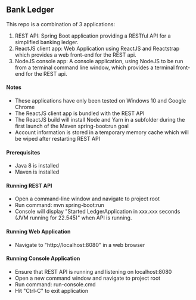 ## Bank Ledger

This repo is a combination of 3 applications:

1. REST API: Spring Boot application providing a RESTful API for a simplified banking ledger.
2. ReactJS client app: Web Application using ReactJS and Reactstrap which provides a web front-end for the REST api.
3. NodeJS console app: A console application, using NodeJS to be run from a terminal command line window, which provides a terminal front-end for the REST api.

#### Notes

- These applications have only been tested on Windows 10 and Google Chrome
- The ReactJS client app is bundled with the REST API
- The ReactJS build will install Node and Yarn in a subfolder during the first launch of the Maven spring-boot:run goal
- Account information is stored in a temporary memory cache which will be wiped after restarting REST API

#### Prerequisites

- Java 8 is installed
- Maven is installed

#### Running REST API

- Open a command-line window and navigate to project root
- Run command:   mvn spring-boot:run
- Console will display "Started LedgerApplication in xxx.xxx seconds (JVM running for 22.545)" when API is running.

#### Running Web Application

- Navigate to "http://localhost:8080" in a web browser

#### Running Console Application

- Ensure that REST API is running and listening on localhost:8080
- Open a new command window and navigate to project root
- Run command:  run-console.cmd
- Hit "Ctrl-C" to exit application


